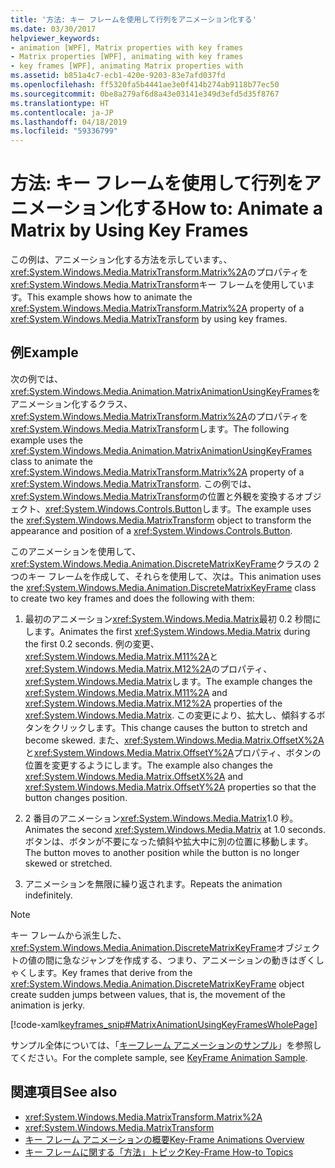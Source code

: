 ```yaml
---
title: '方法: キー フレームを使用して行列をアニメーション化する'
ms.date: 03/30/2017
helpviewer_keywords:
- animation [WPF], Matrix properties with key frames
- Matrix properties [WPF], animating with key frames
- key frames [WPF], animating Matrix properties with
ms.assetid: b851a4c7-ecb1-420e-9203-83e7afd037fd
ms.openlocfilehash: ff5320fa5b4441ae3e0f414b274ab9118b77ec50
ms.sourcegitcommit: 0be8a279af6d8a43e03141e349d3efd5d35f8767
ms.translationtype: HT
ms.contentlocale: ja-JP
ms.lasthandoff: 04/18/2019
ms.locfileid: "59336799"
---
```

# <a name="how-to-animate-a-matrix-by-using-key-frames"></a><span data-ttu-id="bdf49-102">方法: キー フレームを使用して行列をアニメーション化する</span><span class="sxs-lookup"><span data-stu-id="bdf49-102">How to: Animate a Matrix by Using Key Frames</span></span>
<span data-ttu-id="bdf49-103">この例は、アニメーション化する方法を示しています。、<xref:System.Windows.Media.MatrixTransform.Matrix%2A>のプロパティを<xref:System.Windows.Media.MatrixTransform>キー フレームを使用しています。</span><span class="sxs-lookup"><span data-stu-id="bdf49-103">This example shows how to animate the <xref:System.Windows.Media.MatrixTransform.Matrix%2A> property of a <xref:System.Windows.Media.MatrixTransform> by using key frames.</span></span>  
  
## <a name="example"></a><span data-ttu-id="bdf49-104">例</span><span class="sxs-lookup"><span data-stu-id="bdf49-104">Example</span></span>  
 <span data-ttu-id="bdf49-105">次の例では、<xref:System.Windows.Media.Animation.MatrixAnimationUsingKeyFrames>をアニメーション化するクラス、<xref:System.Windows.Media.MatrixTransform.Matrix%2A>のプロパティを<xref:System.Windows.Media.MatrixTransform>します。</span><span class="sxs-lookup"><span data-stu-id="bdf49-105">The following example uses the <xref:System.Windows.Media.Animation.MatrixAnimationUsingKeyFrames> class to animate the <xref:System.Windows.Media.MatrixTransform.Matrix%2A> property of a <xref:System.Windows.Media.MatrixTransform>.</span></span> <span data-ttu-id="bdf49-106">この例では、<xref:System.Windows.Media.MatrixTransform>の位置と外観を変換するオブジェクト、<xref:System.Windows.Controls.Button>します。</span><span class="sxs-lookup"><span data-stu-id="bdf49-106">The example uses the <xref:System.Windows.Media.MatrixTransform> object to transform the appearance and position of a <xref:System.Windows.Controls.Button>.</span></span>  
  
 <span data-ttu-id="bdf49-107">このアニメーションを使用して、<xref:System.Windows.Media.Animation.DiscreteMatrixKeyFrame>クラスの 2 つのキー フレームを作成して、それらを使用して、次は。</span><span class="sxs-lookup"><span data-stu-id="bdf49-107">This animation uses the <xref:System.Windows.Media.Animation.DiscreteMatrixKeyFrame> class to create two key frames and does the following with them:</span></span>  
  
1. <span data-ttu-id="bdf49-108">最初のアニメーション<xref:System.Windows.Media.Matrix>最初 0.2 秒間にします。</span><span class="sxs-lookup"><span data-stu-id="bdf49-108">Animates the first <xref:System.Windows.Media.Matrix> during the first 0.2 seconds.</span></span> <span data-ttu-id="bdf49-109">例の変更、<xref:System.Windows.Media.Matrix.M11%2A>と<xref:System.Windows.Media.Matrix.M12%2A>のプロパティ、<xref:System.Windows.Media.Matrix>します。</span><span class="sxs-lookup"><span data-stu-id="bdf49-109">The example changes the <xref:System.Windows.Media.Matrix.M11%2A> and <xref:System.Windows.Media.Matrix.M12%2A> properties of the <xref:System.Windows.Media.Matrix>.</span></span> <span data-ttu-id="bdf49-110">この変更により、拡大し、傾斜するボタンをクリックします。</span><span class="sxs-lookup"><span data-stu-id="bdf49-110">This change causes the button to stretch and become skewed.</span></span> <span data-ttu-id="bdf49-111">また、<xref:System.Windows.Media.Matrix.OffsetX%2A>と<xref:System.Windows.Media.Matrix.OffsetY%2A>プロパティ、ボタンの位置を変更するようにします。</span><span class="sxs-lookup"><span data-stu-id="bdf49-111">The example also changes the <xref:System.Windows.Media.Matrix.OffsetX%2A> and <xref:System.Windows.Media.Matrix.OffsetY%2A> properties so that the button changes position.</span></span>  
  
2. <span data-ttu-id="bdf49-112">2 番目のアニメーション<xref:System.Windows.Media.Matrix>1.0 秒。</span><span class="sxs-lookup"><span data-stu-id="bdf49-112">Animates the second <xref:System.Windows.Media.Matrix> at 1.0 seconds.</span></span> <span data-ttu-id="bdf49-113">ボタンは、ボタンが不要になった傾斜や拡大中に別の位置に移動します。</span><span class="sxs-lookup"><span data-stu-id="bdf49-113">The button moves to another position while the button is no longer skewed or stretched.</span></span>  
  
3. <span data-ttu-id="bdf49-114">アニメーションを無限に繰り返されます。</span><span class="sxs-lookup"><span data-stu-id="bdf49-114">Repeats the animation indefinitely.</span></span>  
  
> [!NOTE]
>  <span data-ttu-id="bdf49-115">キー フレームから派生した、<xref:System.Windows.Media.Animation.DiscreteMatrixKeyFrame>オブジェクトの値の間に急なジャンプを作成する、つまり、アニメーションの動きはぎくしゃくします。</span><span class="sxs-lookup"><span data-stu-id="bdf49-115">Key frames that derive from the <xref:System.Windows.Media.Animation.DiscreteMatrixKeyFrame> object create sudden jumps between values, that is, the movement of the animation is jerky.</span></span>  
  
 [!code-xaml[keyframes_snip#MatrixAnimationUsingKeyFramesWholePage](~/samples/snippets/xaml/VS_Snippets_Wpf/keyframes_snip/XAML/MatrixAnimationUsingKeyFramesExample.xaml#matrixanimationusingkeyframeswholepage)]  
  
 <span data-ttu-id="bdf49-116">サンプル全体については、「[キーフレーム アニメーションのサンプル](https://go.microsoft.com/fwlink/?LinkID=160012)」を参照してください。</span><span class="sxs-lookup"><span data-stu-id="bdf49-116">For the complete sample, see [KeyFrame Animation Sample](https://go.microsoft.com/fwlink/?LinkID=160012).</span></span>  
  
## <a name="see-also"></a><span data-ttu-id="bdf49-117">関連項目</span><span class="sxs-lookup"><span data-stu-id="bdf49-117">See also</span></span>

- <xref:System.Windows.Media.MatrixTransform.Matrix%2A>
- <xref:System.Windows.Media.MatrixTransform>
- [<span data-ttu-id="bdf49-118">キー フレーム アニメーションの概要</span><span class="sxs-lookup"><span data-stu-id="bdf49-118">Key-Frame Animations Overview</span></span>](key-frame-animations-overview.md)
- [<span data-ttu-id="bdf49-119">キー フレームに関する「方法」トピック</span><span class="sxs-lookup"><span data-stu-id="bdf49-119">Key-Frame How-to Topics</span></span>](key-frame-animation-how-to-topics.md)
